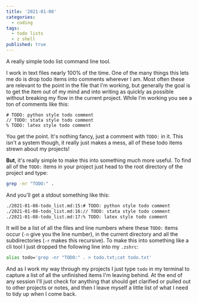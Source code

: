 ```yaml
---
title: '2021-01-08'
categories:
  - coding
tags:
  - todo lists
  - z shell 
published: true
---
```

A really simple todo list command line tool.

I work in text files nearly 100% of the time. One of the many things this lets me do is drop todo items into comments wherever I am. Most often these are relevant to the point in the file that I'm working, but generally the goal is to get the item out of my mind and into writing as quickly as possible without breaking my flow in the current project. While I'm working you see a ton of comments like this:

```
# TODO: python style todo comment
// TODO: stata style todo comment 
% TODO: latex style todo comment 
```

You get the point. It's nothing fancy, just a comment with `TODO:` in it. This isn't a system though, it really just makes a mess, all of these todo items strewn about my projects! 

__But__, it's really simple to make this into something much more useful. To find all of the `TODO:` items in your project just head to the root directory of the project and type:

```bash
grep -nr "TODO:" .  
```   

And you'll get a stdout something like this:

```bash
./2021-01-08-todo_list.md:15:# TODO: python style todo comment
./2021-01-08-todo_list.md:16:// TODO: stata style todo comment 
./2021-01-08-todo_list.md:17:% TODO: latex style todo comment 
```

It will be a list of all the files and line numbers where these `TODO:` items occur (`-n` give you the line number), in the current directory and all the subdirectories (`-r` makes this recursive).
To make this into something like a cli tool I just dropped the following line into my `.zshrc`:

```bash
alias todo='grep -nr "TODO:" . > todo.txt;cat todo.txt'
```

And as I work my way through my projects I just type `todo` in my terminal to capture a list of all the unfinished items I'm leaving behind. At the end of any session I'll just check for anything that should get clarified or pulled out to other projects or notes, and then I leave myself a little list of what I need to tidy up when I come back.

